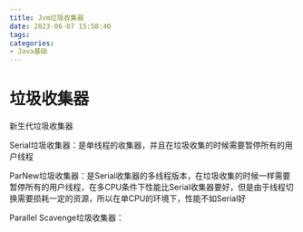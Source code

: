 ```yaml
---
title: Jvm垃圾收集器
date: 2023-06-07 15:58:40
tags:
categories: 
- Java基础
---
```

#  垃圾收集器

新生代垃圾收集器

Serial垃圾收集器：是单线程的收集器，并且在垃圾收集的时候需要暂停所有的用户线程

ParNew垃圾收集器：是Serial收集器的多线程版本，在垃圾收集的时候一样需要暂停所有的用户线程，在多CPU条件下性能比Serial收集器要好，但是由于线程切换需要损耗一定的资源，所以在单CPU的环境下，性能不如Serial好

Parallel Scavenge垃圾收集器：

​	